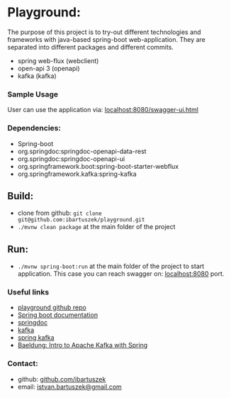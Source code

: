 # Playground:
The purpose of this project is to try-out different technologies and frameworks with java-based
spring-boot web-application. They are separated into different packages and different commits.
 - spring web-flux (webclient)
 - open-api 3 (openapi)
 - kafka (kafka)

### Sample Usage
User can use the application via:
<a href=http://localhost:8080/swagger-ui.html#/>localhost:8080/swagger-ui.html</a>

### Dependencies:
 - Spring-boot
 - org.springdoc:springdoc-openapi-data-rest
 - org.springdoc:springdoc-openapi-ui
 - org.springframework.boot:spring-boot-starter-webflux
 - org.springframework.kafka:spring-kafka

## Build:
 - clone from github: `git clone git@github.com:ibartuszek/playground.git`
 - `./mvnw clean package` at the main folder of the project

## Run:
 - `./mvnw spring-boot:run` at the main folder of the project to start application. This case you can reach swagger on: <a href=http://localhost:8080/swagger-ui.html#/>localhost:8080</a> port.

### Useful links
- <a href="https://github.com/ibartuszek/playground">playground github repo</a>
- <a href="https://docs.spring.io/spring-boot/docs/current/reference/htmlsingle/">Spring boot documentation</a>
- <a href="https://springdoc.org">springdoc</a>
- <a href="https://kafka.apache.org/">kafka</a>
- <a href="https://docs.spring.io/spring-kafka/reference/html/">spring kafka</a>
- <a href="https://www.baeldung.com/spring-kafka">Baeldung: Intro to Apache Kafka with Spring</a>

### Contact:
- github: <a href="https://github.com/ibartuszek">github.com/ibartuszek</a>
- email: <a href="mailto:istvan.bartuszek@gmail.com">istvan.bartuszek@gmail.com</a>